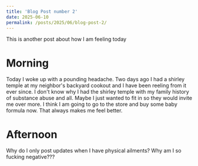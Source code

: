 ```yaml
---
title: 'Blog Post number 2'
date: 2025-06-10
permalink: /posts/2025/06/blog-post-2/
---
```


This is another post about how I am feeling today

Morning 
======

Today I woke up with a pounding headache. Two days ago I had a shirley temple at my neighbor's backyard cookout and I have been reeling from it ever since. I don't know why I had the shirley temple with my family history of substance abuse and all. Maybe I just wanted to fit in so they would invite me over more. I think I am going to go to the store and buy some baby formula now. That always makes me feel better. 

Afternoon
======

Why do I only post updates when I have physical ailments? Why am I so fucking negative???


